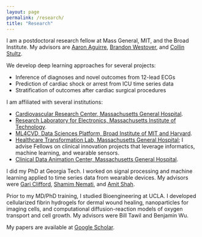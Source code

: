 ```yaml
---
layout: page
permalink: /research/
title: "Research"
---
```


I am a postdoctoral research fellow at Mass General, MIT, and the Broad Institute. My advisors are [Aaron Aguirre](https://connects.catalyst.harvard.edu/Profiles/display/Person/10465), [Brandon Westover](http://cdac.mgh.harvard.edu), and [Collin Stultz](http://www.rle.mit.edu/cb/).

We develop deep learning approaches for several projects:
* Inference of diagnoses and novel outcomes from 12-lead ECGs
* Prediction of cardiac shock or arrest from ICU time series data
* Stratification of outcomes after cardiac surgical procedures

I am affiliated with several institutions:
* [Cardiovascular Research Center, Massachusetts General Hospital](http://cvrc.massgeneral.org).  
* [Research Laboratory for Electronics, Massachusetts Institute of Technology](https://www.rle.mit.edu).  
* [ML4CVD, Data Sciences Platform, Broad Institute of MIT and Harvard](https://www.broadinstitute.org/data-sciences-platform).  
* [Healthcare Transformation Lab, Massachusetts General Hospital](http://healthcaretransformation.org); I advise Fellows on clinical innovation projects that leverage informatics, machine learning, and wearable sensors. 
* [Clinical Data Animation Center, Massachusetts General Hospital](http://cdac.mgh.harvard.edu).  

I did my PhD at Georgia Tech. I worked on signal processing and machine learning applied to time series data from wearable devices. My advisors were [Gari Clifford](http://gdclifford.info/people/gari), [Shamim Nemati](http://nematilab.info/people/shamim/index.html), and [Amit Shah](https://www.sph.emory.edu/faculty/profile/#AJSHAH3).

Prior to my MD/PhD training, I studied Bioengineering at UCLA. I developed cellularized fibrin hydrogels for dermal wound healing, nanoparticles for imaging cells, and computational diffusion-reaction models of oxygen transport and cell growth. My advisors were Bill Tawil and Benjamin Wu.

My papers are available at [Google Scholar](https://scholar.google.com/citations?hl=en&user=APy8nq4AAAAJ&view_op=list_works&sortby=pubdate).

